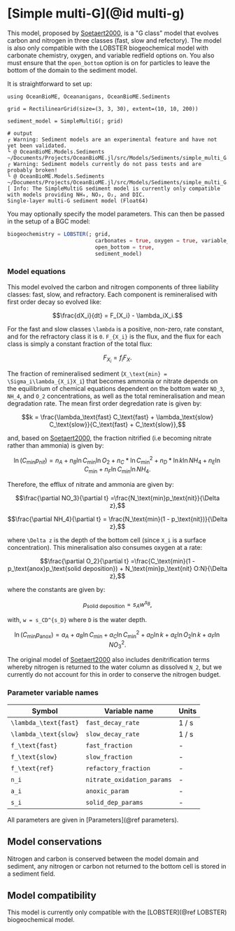 # [Simple multi-G](@id multi-g)

This model, proposed by [Soetaert2000](@citet), is a "G class" model that evolves carbon and nitrogen in three classes (fast, slow and refectory). The model is also only compatible with the LOBSTER biogeochemical model with carbonate chemistry, oxygen, and variable redfield options on. You also must ensure that the `open_bottom` option is on for particles to leave the bottom of the domain to the sediment model.

It is straightforward to set up:

```jldoctest simplemultig; filter = r".*@ OceanBioME.Models.Sediments.*"
using OceanBioME, Oceananigans, OceanBioME.Sediments

grid = RectilinearGrid(size=(3, 3, 30), extent=(10, 10, 200))

sediment_model = SimpleMultiG(; grid)

# output
┌ Warning: Sediment models are an experimental feature and have not yet been validated.
└ @ OceanBioME.Models.Sediments ~/Documents/Projects/OceanBioME.jl/src/Models/Sediments/simple_multi_G.jl:104
┌ Warning: Sediment models currently do not pass tests and are probably broken!
└ @ OceanBioME.Models.Sediments ~/Documents/Projects/OceanBioME.jl/src/Models/Sediments/simple_multi_G.jl:105
[ Info: The SimpleMultiG sediment model is currently only compatible with models providing NH₄, NO₃, O₂, and DIC.
Single-layer multi-G sediment model (Float64)
```

You may optionally specify the model parameters. This can then be passed in the setup of a BGC model:

```julia
biogeochemistry = LOBSTER(; grid,
                            carbonates = true, oxygen = true, variable_redfield = true,
                            open_bottom = true,
                            sediment_model)
```

### Model equations

This model evolved the carbon and nitrogen components of three liability classes: fast, slow, and refractory. Each component is remineralised with first order decay so evolved like:

```math
\frac{dX_i}{dt} = F_{X_i} - \lambda_iX_i.
```

For the fast and slow classes ``\lambda`` is a positive, non-zero, rate constant, and for the refractory class it is ``0``. ``F_{X_i}`` is the flux, and the flux for each class is simply a constant fraction of the total flux:

```math
F_{X_i} = f_iF_X.
```

The fraction of remineralised sediment (``X_\text{min} = \Sigma_i\lambda_{X_i}X_i``) that becomes ammonia or nitrate depends on the equilibrium of chemical equations dependent on the bottom water ``NO_3``, ``NH_4``, and ``O_2`` concentrations, as well as the total remineralisation and mean degradation rate. The mean first order degredation rate is given by:

```math
k = \frac{\lambda_\text{fast} C_\text{fast} + \lambda_\text{slow} C_\text{slow}}{C_\text{fast} + C_\text{slow}},
```

and, based on [Soetaert2000](@citet), the fraction nitrified (i.e becoming nitrate rather than ammonia) is given by:

```math
\ln\left(C_\text{min}p_{nit}\right) = n_A + n_B\ln C_\text{min}\ln O_2 + n_C * \ln C_\text{min} ^ 2 + n_D * \ln k \ln NH_4 + n_E \ln C_\text{min} + n_F \ln C_\text{min} \ln NH_4.
```

Therefore, the efflux of nitrate and ammonia are given by:

```math
\frac{\partial NO_3}{\partial t} =\frac{N_\text{min}p_\text{nit}}{\Delta z},
```
```math
\frac{\partial NH_4}{\partial t} = \frac{N_\text{min}(1 - p_\text{nit})}{\Delta z},
```

where ``\Delta z`` is the depth of the bottom cell (since ``X_i`` is a surface concentration). This mineralisation also consumes oxygen at a rate:

```math
\frac{\partial O_2}{\partial t} =\frac{C_\text{min}(1 - p_\text{anox}p_\text{solid deposition}) + N_\text{min}p_\text{nit} O:N}{\Delta z},
```

where the constants are given by:

```math
p_\text{solid deposition} = s_A w ^{s_B},
```

with, ``w = s_CD^{s_D}`` where ``D`` is the water depth.

```math
\ln\left(C_\text{min}p_\text{anox}\right) = a_A + a_B\ln C_\text{min} + a_C \ln C_\text{min} ^ 2 + a_D \ln k + a_E \ln O_2 \ln k + a_F \ln NO_3 ^2.
```

The original model of [Soetaert2000](@citet) also includes denitrification terms whereby nitrogen is returned to the water column as dissolved ``N_2``, but we currently do not account for this in order to conserve the nitrogen budget.

### Parameter variable names

| Symbol                  | Variable name              | Units |
|-------------------------|----------------------------|-------|
| ``\lambda_\text{fast}`` | `fast_decay_rate`          | 1 / s |
| ``\lambda_\text{slow}`` | `slow_decay_rate`          | 1 / s |
| ``f_\text{fast}``       | `fast_fraction`            | -     |
| ``f_\text{slow}``       | `slow_fraction`            | -     |
| ``f_\text{ref}``        | `refactory_fraction`       | -     |
| ``n_i``                 | `nitrate_oxidation_params` | -     |
| ``a_i``                 | `anoxic_param`             | -     |
| ``s_i``                 | `solid_dep_params`         | -     |

All parameters are given in [Parameters](@ref parameters).

## Model conservations

Nitrogen and carbon is conserved between the model domain and sediment, any nitrogen or carbon not returned to the bottom cell is stored in a sediment field.

## Model compatibility

This model is currently only compatible with the [LOBSTER](@ref LOBSTER) biogeochemical model.
